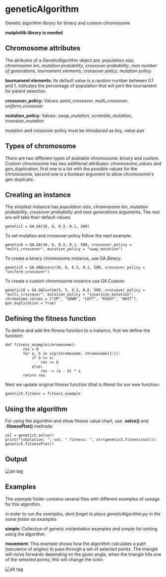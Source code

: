 # geneticAlgorithm
Genetic algorithm library for binary and custom chromosome

**matplotlib library is needed**


## Chromosome attributes

The atributes of a GeneticAlgorithm object are: _population size_, _chromosome len_, _mutation probability_, _crossover probability_, _max number of generations_, _tournament elements_, _crossover policy_,  _mutation policy_.

**tournament elements:** Its default value is a random number between 0.1 and 1, indicates the percentage of population that will joint the tournament for parent selection.

**crossover_policy:** Values: _point_crossover_, _multi_crossover_, _uniform_crossover_

**mutation_policy:** Values: _swap_mutation_, _scramble_mutation_, _inversion_mutation_

mutation and crossover policy must be introduced as _key, value_ pair 


## Types of chromosome

There are two different types of avaliable chromosome: _binary_ and _custom_.
Custom chromosome has two additional attributes: _chromosome_values_ and _gen_duplication_, first one is a list with the possible values for the chromosome, second one is a boolean argument to allow chromosome's gen duplicate.


## Creating an instance

The simplest instance has _population size_, _chromosome len_, _mutation probability_, _crossover probability_ and _max generations_ arguments. The rest are will take their default values:

```
genetic1 = GA.GA(10, 6, 0.3, 0.1, 500)
```
To set mutation and crossover policy follow the next example:

```
genetic6 = GA.GA(10, 6, 0.3, 0.1, 500, crossover_policy = "multi_crossover", mutation_policy = "swap_mutation")
```

To create a binary chromosome instance, use GA.Binary:

```
genetic5 = GA.GABinary(10, 6, 0.3, 0.1, 500, crossover_policy = "uniform_crossover") 
```

To create a custom chromosome instance use GA.Custom:

```
genetic10 = GA.GACustom(5, 5, 0.2, 0.6, 500, crossover_policy = "multi_crossover", mutation_policy = "inversion_mutation", chromosome_values = ["UP", "DOWN", "LEFT", "RIGHT", "WAIT"], gen_duplication = True)
```


## Defining the fitness function

To define and add the fitness function to a instance, first we define the function:

```
def fitness_example(chromosome):
        res = 0
        for a, b in zip(chromosome, chromosome[1:]):
            if b >= a:
                res += b
            else:
                res -= (a - b) * a
        return res
```

Next we update original fitness function (that is _None_) for our new function:

```
genetic5.fitness = fitness_example
```


## Using the algorithm

For using the algorithm and show fitness value chart, use **.solve()** and **.fitnessPlot()** methods:


```
sol = genetic5.solve()
print("\nSolution: ", sol, " fitness: ", str(genetic5.fitness(sol)))
genetic5.fitnessPlot()
```


## Output

![alt tag](https://i.gyazo.com/1204645be38f2845dac137b70f19d6ed.png)



## Examples

The _example_ folder contains several files with different examples of ussage for this algorithm.

_in order to run the examples, dont forget to place geneticAlgorithm.py in the same folder as examples_

**simple:** Collection of genetic instantiation examples and simple list sorting using the algorithm.

**movement:** This example shows how the algorithm calculates a path (secuence of angles) to pass through a set of selected points.
The triangle will move forwards depending on the given angle, when the triangle hits one of the selected points, this will change the color.

![alt tag](https://i.gyazo.com/05dd628161af194cc95beff8ac641447.gif)


